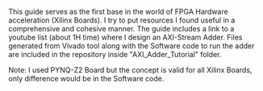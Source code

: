 This guide serves as the first base in the world of FPGA Hardware acceleration (Xilinx Boards). I try to put resources I found useful in a comprehensive and cohesive manner.
 The guide includes a link to a youtube list (about 1H time) where I design an AXI-Stream Adder. Files generated from Vivado tool along with the Software code to run the adder are included in the repository
 inside "AXI_Adder_Tutorial" folder.

Note: I used PYNQ-Z2 Board but the concept is valid for all Xilinx Boards, only difference would be in the Software code. 
